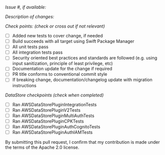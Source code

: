 *Issue #, if available:*

*Description of changes:*

*Check points: (check or cross out if not relevant)*

- [ ] Added new tests to cover change, if needed
- [ ] Build succeeds with all target using Swift Package Manager
- [ ] All unit tests pass
- [ ] All integration tests pass
- [ ] Security oriented best practices and standards are followed (e.g. using input sanitization, principle of least privilege, etc)
- [ ] Documentation update for the change if required
- [ ] PR title conforms to conventional commit style
- [ ] If breaking change, documentation/changelog update with migration instructions

*DataStore checkpoints (check when completed)*

- [ ] Ran AWSDataStorePluginIntegrationTests
- [ ] Ran AWSDataStorePluginV2Tests
- [ ] Ran AWSDataStorePluginMultiAuthTests
- [ ] Ran AWSDataStorePluginCPKTests
- [ ] Ran AWSDataStorePluginAuthCognitoTests
- [ ] Ran AWSDataStorePluginAuthIAMTests

By submitting this pull request, I confirm that my contribution is made under the terms of the Apache 2.0 license.
